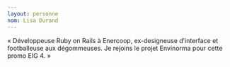 ```yaml
--- 
layout: personne 
nom: Lisa Durand 
--- 
```


« Développeuse Ruby on Rails à Enercoop, ex-designeuse d’interface et footballeuse aux dégommeuses. Je rejoins le projet Envinorma pour cette promo EIG 4. »
